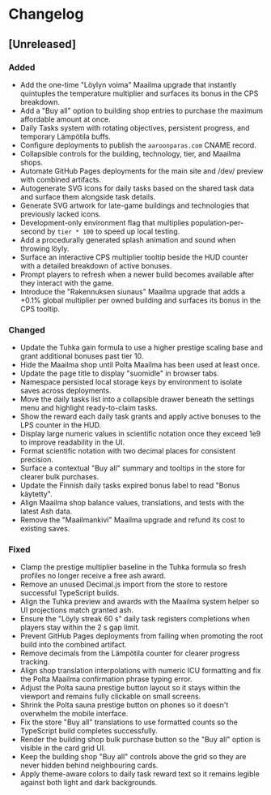 # Changelog

## [Unreleased]
### Added
- Add the one-time "Löylyn voima" Maailma upgrade that instantly quintuples the temperature multiplier and surfaces its bonus in the CPS breakdown.
- Add a "Buy all" option to building shop entries to purchase the maximum affordable amount at once.
- Daily Tasks system with rotating objectives, persistent progress, and temporary Lämpötila buffs.
- Configure deployments to publish the `aaroonparas.com` CNAME record.
- Collapsible controls for the building, technology, tier, and Maailma shops.
- Automate GitHub Pages deployments for the main site and /dev/ preview with combined artifacts.
- Autogenerate SVG icons for daily tasks based on the shared task data and surface them alongside task details.
- Generate SVG artwork for late-game buildings and technologies that previously lacked icons.
- Development-only environment flag that multiplies population-per-second by `tier * 100` to speed up local testing.
- Add a procedurally generated splash animation and sound when throwing löyly.
- Surface an interactive CPS multiplier tooltip beside the HUD counter with a detailed breakdown of active bonuses.
- Prompt players to refresh when a newer build becomes available after they interact with the game.
- Introduce the "Rakennuksen siunaus" Maailma upgrade that adds a +0.1% global multiplier per owned building and surfaces its bonus in the CPS tooltip.

### Changed
- Update the Tuhka gain formula to use a higher prestige scaling base and grant additional bonuses past tier 10.
- Hide the Maailma shop until Polta Maailma has been used at least once.
- Update the page title to display "suomidle" in browser tabs.
- Namespace persisted local storage keys by environment to isolate saves across deployments.
- Move the daily tasks list into a collapsible drawer beneath the settings menu and highlight ready-to-claim tasks.
- Show the reward each daily task grants and apply active bonuses to the LPS counter in the HUD.
- Display large numeric values in scientific notation once they exceed 1e9 to improve readability in the UI.
- Format scientific notation with two decimal places for consistent precision.
- Surface a contextual "Buy all" summary and tooltips in the store for clearer bulk purchases.
- Update the Finnish daily tasks expired bonus label to read "Bonus käytetty".
- Align Maailma shop balance values, translations, and tests with the latest Ash data.
- Remove the "Maailmankivi" Maailma upgrade and refund its cost to existing saves.


### Fixed
- Clamp the prestige multiplier baseline in the Tuhka formula so fresh profiles no longer receive a free ash award.
- Remove an unused Decimal.js import from the store to restore successful TypeScript builds.
- Align the Tuhka preview and awards with the Maailma system helper so UI projections match granted ash.
- Ensure the "Löyly streak 60 s" daily task registers completions when players stay within the 2 s gap limit.
- Prevent GitHub Pages deployments from failing when promoting the root build into the combined artifact.
- Remove decimals from the Lämpötila counter for clearer progress tracking.
- Align shop translation interpolations with numeric ICU formatting and fix the Polta Maailma confirmation phrase typing error.
- Adjust the Polta sauna prestige button layout so it stays within the viewport and remains fully clickable on small screens.
- Shrink the Polta sauna prestige button on phones so it doesn't overwhelm the mobile interface.
- Fix the store "Buy all" translations to use formatted counts so the TypeScript build completes successfully.
- Render the building shop bulk purchase button so the "Buy all" option is visible in the card grid UI.
- Keep the building shop "Buy all" controls above the grid so they are never hidden behind neighbouring cards.
- Apply theme-aware colors to daily task reward text so it remains legible against both light and dark backgrounds.

